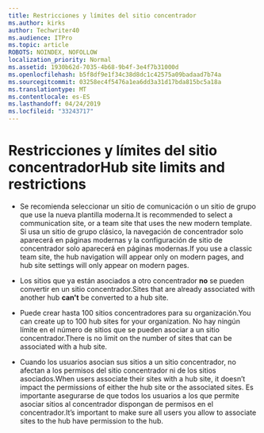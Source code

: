 ```yaml
---
title: Restricciones y límites del sitio concentrador
ms.author: kirks
author: Techwriter40
ms.audience: ITPro
ms.topic: article
ROBOTS: NOINDEX, NOFOLLOW
localization_priority: Normal
ms.assetid: 1930b62d-7035-4b68-9b4f-3e4f7b31000d
ms.openlocfilehash: b5f8df9e1f34c38d8dc1c42575a09badaad7b74a
ms.sourcegitcommit: 03258ec4f5476a1ea6dd3a31d17bda815bc5a18a
ms.translationtype: MT
ms.contentlocale: es-ES
ms.lasthandoff: 04/24/2019
ms.locfileid: "33243717"
---
```

# <a name="hub-site-limits-and-restrictions"></a><span data-ttu-id="26ea4-102">Restricciones y límites del sitio concentrador</span><span class="sxs-lookup"><span data-stu-id="26ea4-102">Hub site limits and restrictions</span></span>


- <span data-ttu-id="26ea4-103">Se recomienda seleccionar un sitio de comunicación o un sitio de grupo que use la nueva plantilla moderna.</span><span class="sxs-lookup"><span data-stu-id="26ea4-103">It is recommended to select a communication site, or a team site that uses the new modern template.</span></span> <span data-ttu-id="26ea4-104">Si usa un sitio de grupo clásico, la navegación de concentrador solo aparecerá en páginas modernas y la configuración de sitio de concentrador solo aparecerá en páginas modernas.</span><span class="sxs-lookup"><span data-stu-id="26ea4-104">If you use a classic team site, the hub navigation will appear only on modern pages, and hub site settings will only appear on modern pages.</span></span>


- <span data-ttu-id="26ea4-105">Los sitios que ya están asociados a otro concentrador **no** se pueden convertir en un sitio concentrador.</span><span class="sxs-lookup"><span data-stu-id="26ea4-105">Sites that are already associated with another hub **can't** be converted to a hub site.</span></span>


- <span data-ttu-id="26ea4-106">Puede crear hasta 100 sitios concentradores para su organización.</span><span class="sxs-lookup"><span data-stu-id="26ea4-106">You can create up to 100 hub sites for your organization.</span></span> <span data-ttu-id="26ea4-107">No hay ningún límite en el número de sitios que se pueden asociar a un sitio concentrador.</span><span class="sxs-lookup"><span data-stu-id="26ea4-107">There is no limit on the number of sites that can be associated with a hub site.</span></span>


- <span data-ttu-id="26ea4-108">Cuando los usuarios asocian sus sitios a un sitio concentrador, no afectan a los permisos del sitio concentrador ni de los sitios asociados.</span><span class="sxs-lookup"><span data-stu-id="26ea4-108">When users associate their sites with a hub site, it doesn’t impact the permissions of either the hub site or the associated sites.</span></span> <span data-ttu-id="26ea4-109">Es importante asegurarse de que todos los usuarios a los que permite asociar sitios al concentrador dispongan de permisos en el concentrador.</span><span class="sxs-lookup"><span data-stu-id="26ea4-109">It’s important to make sure all users you allow to associate sites to the hub have permission to the hub.</span></span>

